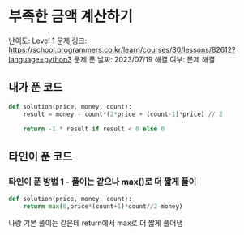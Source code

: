 # 부족한 금액 계산하기

난이도: Level 1
문제 링크: https://school.programmers.co.kr/learn/courses/30/lessons/82612?language=python3
문제 푼 날짜: 2023/07/19
해결 여부: 문제 해결

## 내가 푼 코드

```python
def solution(price, money, count):
    result = money - count*(2*price + (count-1)*price) // 2
    
    return -1 * result if result < 0 else 0
```

## 타인이 푼 코드

### 타인이 푼 방법 1 - 풀이는 같으나 max()로 더 짧게 풀이

```python
def solution(price, money, count):
    return max(0,price*(count+1)*count//2-money)
```

나랑 기본 풀이는 같은데 return에서 max로 더 짧게 풀어냄